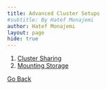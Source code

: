 ```yaml
---
title: Advanced Cluster Setups
#subtitle: By Hatef Monajemi
author: Hatef Monajemi
layout: page
hide: true
---
```


1. [Cluster Sharing](./sharing-cluster)
2. [Mounting Storage](./mount-permanent-storage)


[Go Back](elasticluster-clusterjob-model#part-2-create-your-cluster-using-elasticluster)

